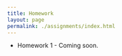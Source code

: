 ```yaml
---
title: Homework
layout: page
permalink: ./assignments/index.html
---
```


* Homework 1 - Coming soon.
